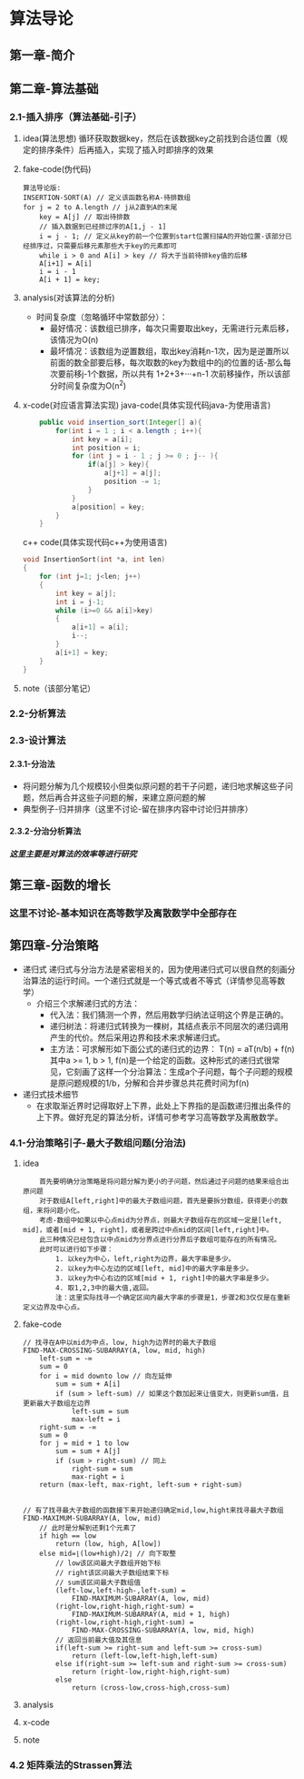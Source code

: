 # 算法导论

## 第一章-简介

## 第二章-算法基础

### 2.1-插入排序（算法基础-引子）

1. idea(算法思想)
循环获取数据key，然后在该数据key之前找到合适位置（规定的排序条件）后再插入，实现了插入时即排序的效果

2. fake-code(伪代码)

    ```fake-code
    算法导论版:
    INSERTION-SORT(A) // 定义该函数名称A-待排数组
    for j = 2 to A.length // j从2直到A的末尾
        key = A[j] // 取出待排数
        // 插入数据到已经排过序的A[1,j - 1]
        i = j - 1; // 定义从key的前一个位置到start位置扫描A的开始位置-该部分已经排序过，只需要后移元素那些大于key的元素即可
        while i > 0 and A[i] > key // 将大于当前待排key值的后移
        A[i+1] = A[i]
        i = i - 1
        A[i + 1] = key;
    ```

3. analysis(对该算法的分析)
    - 时间复杂度（忽略循环中常数部分）：
      - 最好情况：该数组已排序，每次只需要取出key，无需进行元素后移，该情况为O(n)
      - 最坏情况：该数组为逆置数组，取出key消耗n-1次，因为是逆置所以前面的数全部要后移，每次取数的key为数组中的j的位置的话-那么每次要前移j-1个数据，所以共有 1+2+3+···+n-1 次前移操作，所以该部分时间复杂度为O(n<sup>2</sup>)

4. x-code(对应语言算法实现)
java-code(具体实现代码java-为使用语言)

    ```java
        public void insertion_sort(Integer[] a){
            for(int i = 1 ; i < a.length ; i++){
                int key = a[i];
                int position = i;
                for (int j = i - 1 ; j >= 0 ; j-- ){
                    if(a[j] > key){
                        a[j+1] = a[j];
                        position -= 1;
                    }
                }
                a[position] = key;
            }
        }
    ```

    c++ code(具体实现代码c++为使用语言)

    ```cpp
    void InsertionSort(int *a, int len)
    {
        for (int j=1; j<len; j++)
        {
            int key = a[j];
            int i = j-1;
            while (i>=0 && a[i]>key)
            {
                a[i+1] = a[i];
                i--;
            }
            a[i+1] = key;
        }
    }
    ```

5. note（该部分笔记）

### 2.2-分析算法

### 2.3-设计算法

#### 2.3.1-分治法

- 将问题分解为几个规模较小但类似原问题的若干子问题，递归地求解这些子问题，然后再合并这些子问题的解，来建立原问题的解
- 典型例子-归并排序（这里不讨论-留在排序内容中讨论归并排序）

#### 2.3.2-分治分析算法

##### 这里主要是对算法的效率等进行研究

## 第三章-函数的增长

### 这里不讨论-基本知识在高等数学及离散数学中全部存在

## 第四章-分治策略

- 递归式
    递归式与分治方法是紧密相关的，因为使用递归式可以很自然的刻画分治算法的运行时间。一个递归式就是一个等式或者不等式（详情参见高等数学）
  - 介绍三个求解递归式的方法：
    - 代入法：我们猜测一个界，然后用数学归纳法证明这个界是正确的。
    - 递归树法：将递归式转换为一棵树，其结点表示不同层次的递归调用产生的代价。然后采用边界和技术来求解递归式。
    - 主方法：可求解形如下面公式的递归式的边界：
                  T(n) = aT(n/b) + f(n)
                其中a >= 1, b > 1, f(n)是一个给定的函数。这种形式的递归式很常见，它刻画了这样一个分治算法：生成a个子问题，每个子问题的规模是原问题规模的1/b，分解和合并步骤总共花费时间为f(n)
- 递归式技术细节
  - 在求取渐近界时记得取好上下界，此处上下界指的是函数递归推出条件的上下界。做好充足的算法分析，详情可参考学习高等数学及离散数学。

### 4.1-分治策略引子-最大子数组问题(分治法)

1. idea

    ```idea
        首先要明确分治策略是将问题分解为更小的子问题，然后通过子问题的结果来组合出原问题
        对于数组A[left,right]中的最大子数组问题，首先是要拆分数组，获得更小的数组，来将问题小化。
        考虑-数组中如果以中心点mid为分界点，则最大子数组存在的区域一定是[left, mid]，或者[mid + 1, right]，或者是跨过中点mid的区间[left,right]中。
        此三种情况已经包含以中点mid为分界点进行分界后子数组可能存在的所有情况。
        此时可以进行如下步骤：
            1. 以key为中心，left,right为边界，最大字串是多少。
            2. 以key为中心左边的区域[left, mid]中的最大字串是多少。
            3. 以key为中心右边的区域[mid + 1, right]中的最大字串是多少。
            4. 取1,2,3中的最大值,返回。
            注：这里实际找寻一个确定区间内最大字串的步骤是1，步骤2和3仅仅是在重新定义边界及中心点。
    ```

2. fake-code

    ```fake-code
    // 找寻在A中以mid为中点，low, high为边界时的最大子数组
    FIND-MAX-CROSSING-SUBARRAY(A, low, mid, high)
        left-sum = -∞
        sum = 0
        for i = mid downto low // 向左延伸
            sum = sum + A[i]
            if (sum > left-sum) // 如果这个数加起来让值变大，则更新sum值，且更新最大子数组左边界
                left-sum = sum
                max-left = i
        right-sum = -∞
        sum = 0
        for j = mid + 1 to low
            sum = sum + A[j]
            if (sum > right-sum) // 同上
                right-sum = sum
                max-right = i
        return (max-left, max-right, left-sum + right-sum)


    // 有了找寻最大子数组的函数接下来开始递归确定mid,low,hight来找寻最大子数组
    FIND-MAXIMUM-SUBARRAY(A, low, mid)
        // 此时是分解到还剩1个元素了
        if high == low
            return (low, high, A[low])
        else mid=⌊(low+high)/2⌋ // 向下取整
            // low该区间最大子数组开始下标
            // right该区间最大子数组结束下标
            // sum该区间最大子数组值
            (left-low,left-high-,left-sum) =  
                FIND-MAXIMUM-SUBARRAY(A, low, mid)
            (right-low,right-high,right-sum) = 
                FIND-MAXIMUM-SUBARRAY(A, mid + 1, high)
            (right-low,right-high,right-sum) = 
                FIND-MAX-CROSSING-SUBARRAY(A, low, mid, high)
            // 返回当前最大值及其信息
            if(left-sum >= right-sum and left-sum >= cross-sum)
                return (left-low,left-high,left-sum)
            else if(right-sum >= left-sum and right-sum >= cross-sum)
                return (right-low,right-high,right-sum)
            else 
                return (cross-low,cross-high,cross-sum)     
    ```

3. analysis
4. x-code
5. note

### 4.2 矩阵乘法的Strassen算法
